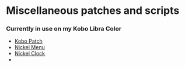 # Miscellaneous patches and scripts
### Currently in use on my Kobo Libra Color
* [Kobo Patch](https://github.com/jacobfresco/kobo-misc/tree/main/kobo-patch)
* [Nickel Menu](https://github.com/jacobfresco/kobo-misc/tree/main/nickel-menu)
* [Nickel Clock]()
* 
